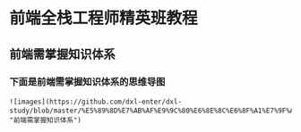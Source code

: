 # 前端全栈工程师精英班教程
## 前端需掌握知识体系
### 下面是前端需掌握知识体系的思维导图
	![images](https://github.com/dxl-enter/dxl-study/blob/master/%E5%89%8D%E7%AB%AF%E9%9C%80%E6%8E%8C%E6%8F%A1%E7%9F%A5%E8%AF%86%E4%BD%93%E7%B3%BB.png "前端需掌握知识体系")
